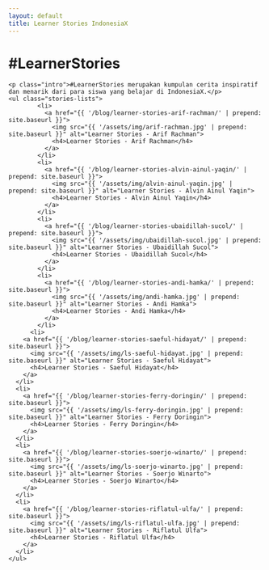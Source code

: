 ```yaml
---
layout: default
title: Learner Stories IndonesiaX
---
```


<div class="post">
	<h1 class="pageTitle">#LearnerStories</h1>

	<p class="intro">#LearnerStories merupakan kumpulan cerita inspiratif dan menarik dari para siswa yang belajar di IndonesiaX.</p>
	<ul class="stories-lists">
			<li>
			  <a href="{{ '/blog/learner-stories-arif-rachman/' | prepend: site.baseurl }}">
			    <img src="{{ '/assets/img/arif-rachman.jpg' | prepend: site.baseurl }}" alt="Learner Stories - Arif Rachman">
			    <h4>Learner Stories - Arif Rachman</h4>
			  </a>
			</li>
			<li>
			  <a href="{{ '/blog/learner-stories-alvin-ainul-yaqin/' | prepend: site.baseurl }}">
			    <img src="{{ '/assets/img/alvin-ainul-yaqin.jpg' | prepend: site.baseurl }}" alt="Learner Stories - Alvin Ainul Yaqin">
			    <h4>Learner Stories - Alvin Ainul Yaqin</h4>
			  </a>
			</li>
			<li>
			  <a href="{{ '/blog/learner-stories-ubaidillah-sucol/' | prepend: site.baseurl }}">
			    <img src="{{ '/assets/img/ubaidillah-sucol.jpg' | prepend: site.baseurl }}" alt="Learner Stories - Ubaidillah Sucol">
			    <h4>Learner Stories - Ubaidillah Sucol</h4>
			  </a>
			</li>
			<li>
			  <a href="{{ '/blog/learner-stories-andi-hamka/' | prepend: site.baseurl }}">
			    <img src="{{ '/assets/img/andi-hamka.jpg' | prepend: site.baseurl }}" alt="Learner Stories - Andi Hamka">
			    <h4>Learner Stories - Andi Hamka</h4>
			  </a>
			</li>
		  <li>
        <a href="{{ '/blog/learner-stories-saeful-hidayat/' | prepend: site.baseurl }}">
          <img src="{{ '/assets/img/ls-saeful-hidayat.jpg' | prepend: site.baseurl }}" alt="Learner Stories - Saeful Hidayat">
          <h4>Learner Stories - Saeful Hidayat</h4>
        </a>
      </li>
      <li>
        <a href="{{ '/blog/learner-stories-ferry-doringin/' | prepend: site.baseurl }}">
          <img src="{{ '/assets/img/ls-ferry-doringin.jpg' | prepend: site.baseurl }}" alt="Learner Stories - Ferry Doringin">
          <h4>Learner Stories - Ferry Doringin</h4>
        </a>
      </li>
      <li>
        <a href="{{ '/blog/learner-stories-soerjo-winarto/' | prepend: site.baseurl }}">
          <img src="{{ '/assets/img/ls-soerjo-winarto.jpg' | prepend: site.baseurl }}" alt="Learner Stories - Soerjo Winarto">
          <h4>Learner Stories - Soerjo Winarto</h4>
        </a>
      </li>
      <li>
        <a href="{{ '/blog/learner-stories-riflatul-ulfa/' | prepend: site.baseurl }}">
          <img src="{{ '/assets/img/ls-riflatul-ulfa.jpg' | prepend: site.baseurl }}" alt="Learner Stories - Riflatul Ulfa">
          <h4>Learner Stories - Riflatul Ulfa</h4>
        </a>
      </li>
  	</ul>
</div>
